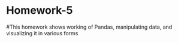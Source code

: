 # Homework-5
#This homework shows working of Pandas, manipulating data, and visualizing it in various forms
